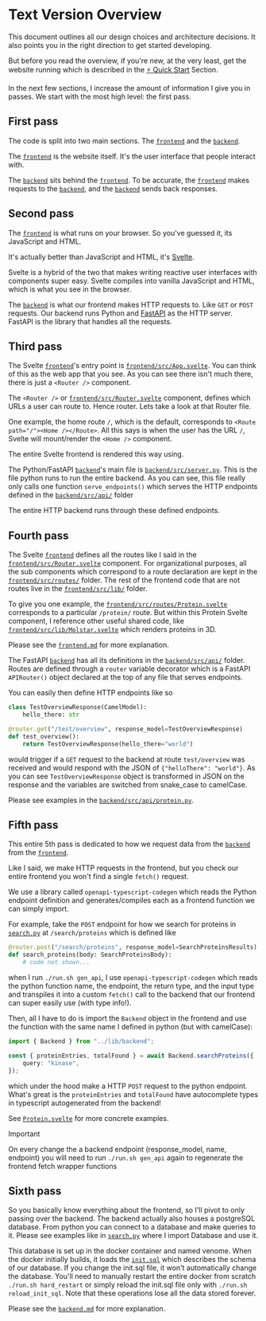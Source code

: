 # Text Version Overview

This document outlines all our design choices and architecture decisions. It also points you in the right direction to get started developing. 

But before you read the overview, if you're new, at the very least, get the website running which is described in the [⚡️ Quick Start](../README.md#️⚡️-quick-start) Section.

In the next few sections, I increase the amount of information I give you in passes. We start with the most high level: the first pass.

## First pass

The code is split into two main sections. The [`frontend`](../frontend/) and the [`backend`](../backend/).

The [`frontend`](../frontend/) is the website itself. It's the user interface that people interact with.

The [`backend`](../backend/) sits behind the [`frontend`](../frontend/). To be accurate, the [`frontend`](../frontend/) makes requests to the [`backend`](../backend/), and the [`backend`](../backend/) sends back responses.


## Second pass

The [`frontend`](../frontend/) is what runs on your browser. So you've guessed it, its JavaScript and HTML.

It's actually better than JavaScript and HTML, it's [Svelte](https://svelte.dev/).

Svelte is a hybrid of the two that makes writing reactive user interfaces with components super easy. Svelte compiles into vanilla JavaScript and HTML, which is what you see in the browser.

The [`backend`](../backend/) is what our frontend makes HTTP requests to. Like `GET` or `POST` requests. Our backend runs Python and [FastAPI](https://fastapi.tiangolo.com/) as the HTTP server. FastAPI is the library that handles all the requests.


## Third pass

The Svelte [`frontend`](../frontend/)'s entry point is [`frontend/src/App.svelte`](../frontend/src/App.svelte). You can think of this as the web app that you see. As you can see there isn't much there, there is just a `<Router />` component.

The `<Router />` or [`frontend/src/Router.svelte`](../frontend/src/Router.svelte) component, defines which URLs a user can route to. Hence router. Lets take a look at that Router file.

One example, the home route `/`, which is the default, corresponds to `<Route path="/"><Home /></Route>`. All this says is when the user has the URL `/`, Svelte will mount/render the `<Home />` component.

The entire Svelte frontend is rendered this way using. 

The Python/FastAPI [`backend`](../backend/)'s main file is [`backend/src/server.py`](../backend/src/server.py). This is the file python runs to run the entire backend. As you can see, this file really only calls one function `serve_endpoints()` which serves the HTTP endpoints defined in the [`backend/src/api/`](../backend/src/api/) folder

The entire HTTP backend runs through these defined endpoints.

## Fourth pass

The Svelte [`frontend`](../frontend/) defines all the routes like I said in the [`frontend/src/Router.svelte`](../frontend/src/Router.svelte) component. For organizational purposes, all the sub components which correspond to a route declaration are kept in the [`frontend/src/routes/`](../frontend/src/routes/) folder. The rest of the frontend code that are not routes live in the  [`frontend/src/lib/`](../frontend/src/lib/) folder.

To give you one example, the [`frontend/src/routes/Protein.svelte`](../frontend/src/routes/Protein.svelte) corresponds to a particular `/protein/` route. But within this Protein Svelte component, I reference other useful shared code, like [`frontend/src/lib/Molstar.svelte`](../frontend/src/lib/Molstar.svelte) which renders proteins in 3D.

Please see the [`frontend.md`](./frontend.md) for more explanation.

The FastAPI [`backend`](../backend/) has all its definitions in the [`backend/src/api/`](../backend/src/api/) folder. Routes are defined through a `router` variable decorator which is a FastAPI `APIRouter()` object declared at the top of any file that serves endpoints.

You can easily then define HTTP endpoints like so

```python
class TestOverviewResponse(CamelModel):
	hello_there: str

@router.get("/test/overview", response_model=TestOverviewResponse)
def test_overview():
	return TestOverviewResponse(hello_there="world")
```

would trigger if a `GET` request to the backend at route `test/overview` was received and would respond with the JSON of `{"helloThere": "world"}`. As you can see `TestOverviewResponse` object is transformed in JSON on the response and the variables are switched from snake_case to camelCase.

Please see examples in the [`backend/src/api/protein.py`](../backend/src/api/protein.py).

## Fifth pass

This entire 5th pass is dedicated to how we request data from the [`backend`](../backend/) from the [`frontend`](../frontend/).

Like I said, we make HTTP requests in the frontend, but you check our entire frontend you won't find a single `fetch()` request.

We use a library called `openapi-typescript-codegen` which reads the Python endpoint definition and generates/compiles each as a frontend function we can simply import. 

For example, take the `POST` endpoint for how we search for proteins in [`search.py`](../backend/src/api/search.py) at `/search/proteins` which is defined like

```python
@router.post("/search/proteins", response_model=SearchProteinsResults)
def search_proteins(body: SearchProteinsBody):
	# code not shown...
```

when I run `./run.sh gen_api`, I use `openapi-typescript-codegen` which reads the python function name, the endpoint, the return type, and the input type and transpiles it into a custom `fetch()` call to the backend that our frontend can super easily use (with type info!).

Then, all I have to do is import the `Backend` object in the frontend and use the function with the same name I defined in python (but with camelCase):

```ts
import { Backend } from "../lib/backend";

const { proteinEntries, totalFound } = await Backend.searchProteins({
	query: "kinase",
});
```

which under the hood make a HTTP `POST` request to the python endpoint. What's great is the `proteinEntries` and `totalFound` have autocomplete types in typescript autogenerated from the backend!

See [`Protein.svelte`](../frontend/src/routes/Protein.svelte) for more concrete examples.

> [!IMPORTANT]
> On every change the a backend endpoint (response_model, name, endpoint) you will need to run `./run.sh gen_api` again to regenerate the frontend fetch wrapper functions


## Sixth pass

So you basically know everything about the frontend, so I'll pivot to only passing over the backend. The backend actually also houses a postgreSQL database. From python you can connect to a database and make queries to it. Please see examples like in [`search.py`](../backend/src/api/search.py) where I import Database and use it.

This database is set up in the docker container and named venome. When the docker initially builds, it loads the [`init.sql`](../backend/init.sql) which describes the schema of our database. If you change the init.sql file, it won't automatically change the database. You'll need to manually restart the entire docker from scratch `./run.sh hard_restart` or simply reload the init.sql file only with `./run.sh reload_init_sql`. Note that these operations lose all the data stored forever.

Please see the [`backend.md`](./backend.md) for more explanation.



